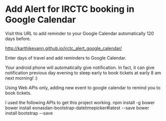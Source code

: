 # Add Alert for IRCTC booking in Google Calendar

Visit this URL to add reminder to your Google Calendar automatically 120 days before. 

http://karthikeyann.github.io/irctc_alert_google_calendar/

Enter days of travel and add reminders to Google Calendar.

Your android phone will automatically give notification. In fact, it can give notification previous day evening to sleep early to book tickets at early 8 am next morning! :) 

Using Web  APIs only, adding new event to google calendar to remind you to book tickets. 

I used the following APIs to get this project working.
npm install -g bower
bower install eonasdan-bootstrap-datetimepicker#latest --save
bower install bootstrap --save
